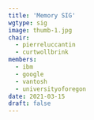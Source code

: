 ```yaml
---
title: 'Memory SIG'
wgtype: sig
image: thumb-1.jpg
chair:
  - pierreluccantin
  - curtwollbrink
members:
  - ibm
  - google
  - vantosh
  - universityoforegon
date: 2021-03-15
draft: false
---
```

